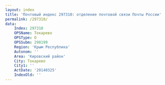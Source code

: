 ```yaml
---
layout: index
title: 'Почтовый индекс 297310: отделение почтовой связи Почты России'
permalink: /297310/
data:
    Index: 297310
    OPSName: Токарево
    OPSType: О
    OPSSubm: 298199
    Region: 'Крым Республика'
    Autonom: ''
    Area: 'Кировский район'
    City: Токарево
    City1: ''
    ActDate: '20140325'
    IndexOld: ''
---
```

